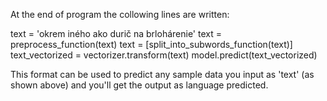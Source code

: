 At the end of program the collowing lines are written:

  text = 'okrem iného ako durič na brlohárenie'
  text = preprocess_function(text)
  text = [split_into_subwords_function(text)]
  text_vectorized = vectorizer.transform(text)
  model.predict(text_vectorized)

This format can be used to predict any sample data you input as 'text' (as shown above) and you'll get the output as language predicted.
